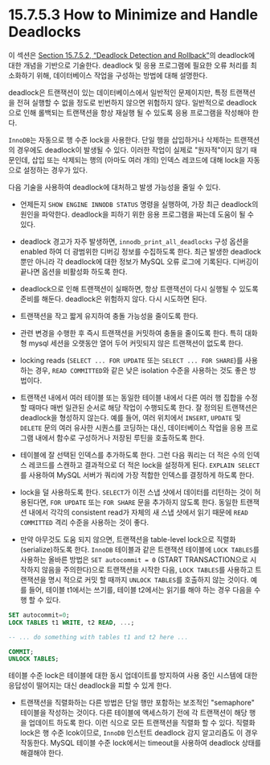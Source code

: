 # 15.7.5.3 How to Minimize and Handle Deadlocks

이 섹션은 [Section 15.7.5.2, “Deadlock Detection and Rollback”](./15.7.5.2-Deadlock-Detection-and-Rollback.md)의 deadlock에 대한 개념을 기반으로 기술한다. deadlock 및 응용 프로그램에 필요한 오류 처리를 최소화하기 위해, 데이터베이스 작업을 구성하는 방법에 대해 설명한다.

deadlock은 트랜잭션이 있는 데이터베이스에서 일반적인 문제이지만, 특정 트랜잭션을 전혀 실행할 수 없을 정도로 빈번하지 않으면 위험하지 않다. 일반적으로 deadlock으로 인해 롤백되는 트랜잭션을 항상 재실행 될 수 있도록 응용 프로그램을 작성해야 한다.

`InnoDB`는 자동으로 행 수준 lock을 사용한다. 단일 행을 삽입하거나 삭제하는 트랜잭션의 경우에도 deadlock이 발생될 수 있다. 이러한 작업이 실제로 "원자적"이지 않기 때문인데, 삽입 또는 삭제되는 행의 (아마도 여러 개의) 인덱스 레코드에 대해 lock을 자동으로 설정하는 경우가 있다.

다음 기술을 사용하여 deadlock에 대처하고 발생 가능성을 줄일 수 있다.

- 언제든지 `SHOW ENGINE INNODB STATUS` 명령을 실행하여, 가장 최근 deadlock의 원인을 파악한다. deadlock을 피하기 위한 응용 프로그램을 짜는데 도움이 될 수 있다. 

- deadlock 경고가 자주 발생하면, `innodb_print_all_deadlocks` 구성 옵션을 enabled 하여 더 광범위한 디버깅 정보를 수집하도록 한다. 최근 발생한 deadlock뿐만 아니라 각 deadlock에 대한 정보가 MySQL 오류 로그에 기록된다. 디버깅이 끝나면 옵션을 비활성화 하도록 한다.

- deadlock으로 인해 트랜잭션이 실패하면, 항상 트랜잭션이 다시 실행될 수 있도록 준비를 해둔다. deadlock은 위험하지 않다. 다시 시도하면 된다.

- 트랜잭션을 작고 짧게 유지하여 충돌 가능성을 줄이도록 한다.

- 관련 변경을 수행한 후 즉시 트랜잭션을 커밋하여 충돌을 줄이도록 한다. 특히 대화형 mysql 세션을 오랫동안 열어 두어 커밋되지 않은 트랜잭션이 없도록 한다.

- locking reads (`SELECT ... FOR UPDATE` 또는 `SELECT ... FOR SHARE`)를 사용하는 경우, `READ COMMITTED`와 같은 낮은 isolation 수준을 사용하는 것도 좋은 방법이다.

- 트랜잭션 내에서 여러 테이블 또는 동일한 테이블 내에서 다른 여러 행 집합을 수정할 때마다 매번 일관된 순서로 해당 작업이 수행되도록 한다. 잘 정의된 트랜잭션은 deadlock을 형성하지 않는다. 예를 들어, 여러 위치에서 `INSERT`, `UPDATE` 및 `DELETE` 문의 여러 유사한 시퀀스를 코딩하는 대신, 데이터베이스 작업을 응용 프로그램 내에서 함수로 구성하거나 저장된 루틴을 호출하도록 한다.

- 테이블에 잘 선택된 인덱스를 추가하도록 한다. 그런 다음 쿼리는 더 적은 수의 인덱스 레코드를 스캔하고 결과적으로 더 적은 lock을 설정하게 된다. `EXPLAIN SELECT`를 사용하여 MySQL 서버가 쿼리에 가장 적합한 인덱스를 결정하게 하도록 한다.

- lock을 덜 사용하도록 한다. `SELECT`가 이전 스냅 샷에서 데이터를 리턴하는 것이 허용된다면, `FOR UPDATE` 또는 `FOR SHARE` 문을 추가하지 않도록 한다. 동일한 트랜잭션 내에서 각각의 consistent read가 자체의 새 스냅 샷에서 읽기 때문에 `READ COMMITTED` 격리 수준을 사용하는 것이 좋다.

- 만약 아무것도 도움 되지 않으면, 트랜잭션을 table-level lock으로 직렬화(serialize)하도록 한다. `InnoDB` 테이블과 같은 트랜잭션 테이블에 `LOCK TABLES`를 사용하는 올바른 방법은 `SET autocommit = 0` (START TRANSACTION으로 시작하지 않음을 주의한다)으로 트랜잭션을 시작한 다음, `LOCK TABLES`를 사용하고 트랜잭션을 명시 적으로 커밋 할 때까지 `UNLOCK TABLES`를 호출하지 않는 것이다. 예를 들어, 테이블 t1에서는 쓰기를, 테이블 t2에서는 읽기를 해야 하는 경우 다음을 수행 할 수 있다.

```sql
SET autocommit=0; 
LOCK TABLES t1 WRITE, t2 READ, ...;

-- ... do something with tables t1 and t2 here ... 

COMMIT; 
UNLOCK TABLES;

```
테이블 수준 lock은 테이블에 대한 동시 업데이트를 방지하여 사용 중인 시스템에 대한 응답성이 떨어지는 대신 deadlock을 피할 수 있게 한다.

- 트랜잭션을 직렬화하는 다른 방법은 단일 행만 포함하는 보조적인 "semaphore" 테이블을 작성하는 것이다. 다른 테이블에 액세스하기 전에 각 트랜잭션이 해당 행을 업데이트 하도록 한다. 이런 식으로 모든 트랜잭션을 직렬화 할 수 있다. 직렬화 lock은 행 수준 lcok이므로, `InnoDB` 인스턴트 deadlock 감지 알고리즘도 이 경우 작동한다. MySQL 테이블 수준 lock에서는 timeout을 사용하여 deadlock 상태를 해결해야 한다.
